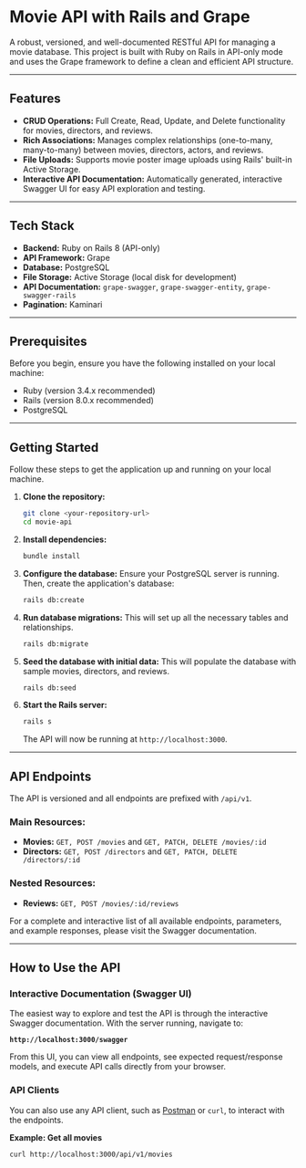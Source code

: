 # Movie API with Rails and Grape

A robust, versioned, and well-documented RESTful API for managing a movie database. This project is built with Ruby on Rails in API-only mode and uses the Grape framework to define a clean and efficient API structure.

---

## Features

* **CRUD Operations:** Full Create, Read, Update, and Delete functionality for movies, directors, and reviews.
* **Rich Associations:** Manages complex relationships (one-to-many, many-to-many) between movies, directors, actors, and reviews.
* **File Uploads:** Supports movie poster image uploads using Rails' built-in Active Storage.
* **Interactive API Documentation:** Automatically generated, interactive Swagger UI for easy API exploration and testing.

---

## Tech Stack

* **Backend:** Ruby on Rails 8 (API-only)
* **API Framework:** Grape
* **Database:** PostgreSQL
* **File Storage:** Active Storage (local disk for development)
* **API Documentation:** `grape-swagger`, `grape-swagger-entity`, `grape-swagger-rails`
* **Pagination:** Kaminari

---

## Prerequisites

Before you begin, ensure you have the following installed on your local machine:

* Ruby (version 3.4.x recommended)
* Rails (version 8.0.x recommended)
* PostgreSQL

---

## Getting Started

Follow these steps to get the application up and running on your local machine.

1.  **Clone the repository:**
    ```bash
    git clone <your-repository-url>
    cd movie-api
    ```

2.  **Install dependencies:**
    ```bash
    bundle install
    ```

3.  **Configure the database:**
    Ensure your PostgreSQL server is running. Then, create the application's database:
    ```bash
    rails db:create
    ```

4.  **Run database migrations:**
    This will set up all the necessary tables and relationships.
    ```bash
    rails db:migrate
    ```

5.  **Seed the database with initial data:**
    This will populate the database with sample movies, directors, and reviews.
    ```bash
    rails db:seed
    ```

6.  **Start the Rails server:**
    ```bash
    rails s
    ```
    The API will now be running at `http://localhost:3000`.

---

## API Endpoints

The API is versioned and all endpoints are prefixed with `/api/v1`.

### Main Resources:

* **Movies:** `GET, POST /movies` and `GET, PATCH, DELETE /movies/:id`
* **Directors:** `GET, POST /directors` and `GET, PATCH, DELETE /directors/:id`

### Nested Resources:

* **Reviews:** `GET, POST /movies/:id/reviews`

For a complete and interactive list of all available endpoints, parameters, and example responses, please visit the Swagger documentation.

---

## How to Use the API

### Interactive Documentation (Swagger UI)

The easiest way to explore and test the API is through the interactive Swagger documentation. With the server running, navigate to:

**`http://localhost:3000/swagger`**

From this UI, you can view all endpoints, see expected request/response models, and execute API calls directly from your browser.

### API Clients

You can also use any API client, such as [Postman](https://www.postman.com/) or `curl`, to interact with the endpoints.

**Example: Get all movies**
```bash
curl http://localhost:3000/api/v1/movies